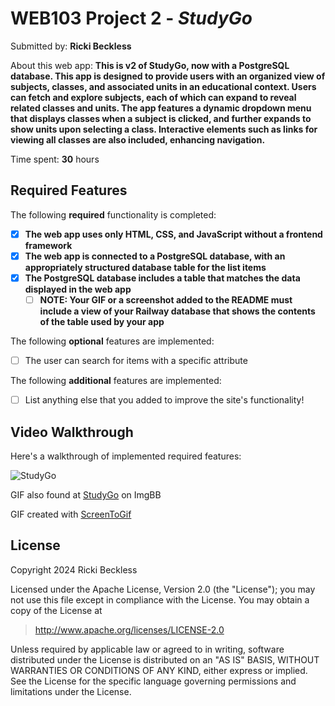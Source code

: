 # WEB103 Project 2 - *StudyGo*

Submitted by: **Ricki Beckless**

About this web app: **This is v2 of StudyGo, now with a PostgreSQL database. This app is designed to provide users with an organized view of subjects, classes, and associated units in an educational context. Users can fetch and explore subjects, each of which can expand to reveal related classes and units. The app features a dynamic dropdown menu that displays classes when a subject is clicked, and further expands to show units upon selecting a class. Interactive elements such as links for viewing all classes are also included, enhancing navigation.**

Time spent: **30** hours

## Required Features

The following **required** functionality is completed:

<!-- Make sure to check off completed functionality below -->
- [X] **The web app uses only HTML, CSS, and JavaScript without a frontend framework**
- [X] **The web app is connected to a PostgreSQL database, with an appropriately structured database table for the list items**
- [X] **The PostgreSQL database includes a table that matches the data displayed in the web app**
  - [ ] **NOTE: Your GIF or a screenshot added to the README must include a view of your Railway database that shows the contents of the table used by your app**

The following **optional** features are implemented:

- [ ] The user can search for items with a specific attribute

The following **additional** features are implemented:

- [ ] List anything else that you added to improve the site's functionality!

## Video Walkthrough

Here's a walkthrough of implemented required features:

![StudyGo](https://i.ibb.co/HxNf664/Code-Path-Study-Go-p2-Walkthrough.gif)

GIF also found at [StudyGo](https://i.ibb.co/HxNf664/Code-Path-Study-Go-p2-Walkthrough.gif) on ImgBB


GIF created with [ScreenToGif](https://www.screentogif.com/)

## License

Copyright 2024 Ricki Beckless

Licensed under the Apache License, Version 2.0 (the "License"); you may not use this file except in compliance with the License. You may obtain a copy of the License at

> http://www.apache.org/licenses/LICENSE-2.0

Unless required by applicable law or agreed to in writing, software distributed under the License is distributed on an "AS IS" BASIS, WITHOUT WARRANTIES OR CONDITIONS OF ANY KIND, either express or implied. See the License for the specific language governing permissions and limitations under the License.